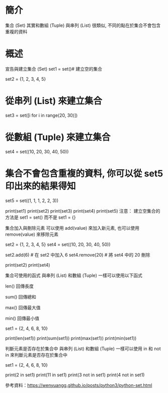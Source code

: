 # 簡介
集合 (Set) 其實和數組 (Tuple) 與串列 (List) 很類似, 不同的點在於集合不會包含重複的資料

# 概述

宣告與建立集合 (Set)
set1 = set()# 建立空的集合

set2 = {1, 2, 3, 4, 5}

# 從串列 (List) 來建立集合
set3 = set([i for i in range(20, 30)])

# 從數組 (Tuple) 來建立集合
set4 = set((10, 20, 30, 40, 50))

# 集合不會包含重複的資料, 你可以從 set5 印出來的結果得知
set5 = set((1, 1, 1, 2, 2, 3))

print(set1)
print(set2)
print(set3)
print(set4)
print(set5)
注意： 建立空集合的方法是 set1 = set() 而不是 set1 = {}



集合加入與刪除元素
可以使用 add(value) 來加入新元素, 也可以使用 remove(value) 來移除元素

set2 = {1, 2, 3, 4, 5}
set4 = set((10, 20, 30, 40, 50))

set2.add(6) # 在 set2 中加入 6
set4.remove(20) # 將 set4 中的 20 刪除

print(set2)
print(set4)


集合可使用的函式
與串列 (List) 和數組 (Tuple) 一樣可以使用以下函式

len() 回傳長度

sum() 回傳總和

max() 回傳最大值

min() 回傳最小值

set1 = {2, 4, 6, 8, 10}

print(len(set1))
print(sum(set1))
print(max(set1))
print(min(set1))


判斷元素是否存在於集合中
與串列 (List) 和數組 (Tuple) 一樣可以使用 in 和 not in 來判斷元素是否存在於集合中

set1 = {2, 4, 6, 8, 10}

print(2 in set1)
print(11 in set1)
print(3 not in set1)
print(4 not in set1)

參考資料：https://wenyuangg.github.io/posts/python3/python-set.html

